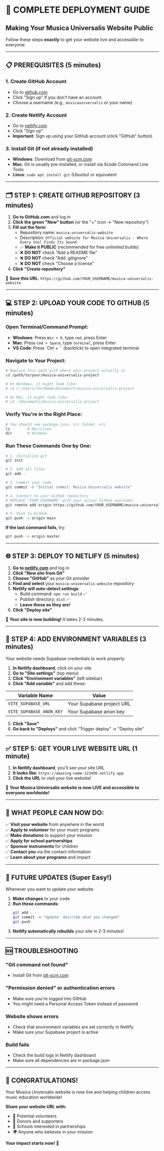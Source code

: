 # 🚀 COMPLETE DEPLOYMENT GUIDE
## Making Your Musica Universalis Website Public

Follow these steps **exactly** to get your website live and accessible to everyone:

---

## 📋 **PREREQUISITES** (5 minutes)

### 1. Create GitHub Account
- Go to [github.com](https://github.com)
- Click "Sign up" if you don't have an account
- Choose a username (e.g., `musicauniversalis` or your name)

### 2. Create Netlify Account  
- Go to [netlify.com](https://netlify.com)
- Click "Sign up" 
- **Important**: Sign up using your GitHub account (click "GitHub" button)

### 3. Install Git (if not already installed)
- **Windows**: Download from [git-scm.com](https://git-scm.com/)
- **Mac**: Git is usually pre-installed, or install via Xcode Command Line Tools
- **Linux**: `sudo apt install git` (Ubuntu) or equivalent

---

## 🗂️ **STEP 1: CREATE GITHUB REPOSITORY** (3 minutes)

1. **Go to GitHub.com** and log in
2. **Click the green "New" button** (or the "+" icon → "New repository")
3. **Fill out the form**:
   - Repository name: `musica-universalis-website`
   - Description: `Official website for Musica Universalis - Where Every Soul Finds Its Sound`
   - ✅ **Make it PUBLIC** (recommended for free unlimited builds)
   - ❌ **DO NOT** check "Add a README file"
   - ❌ **DO NOT** check "Add .gitignore"
   - ❌ **DO NOT** check "Choose a license"
4. **Click "Create repository"**

📝 **Save this URL**: `https://github.com/YOUR_USERNAME/musica-universalis-website`

---

## 💻 **STEP 2: UPLOAD YOUR CODE TO GITHUB** (5 minutes)

### Open Terminal/Command Prompt:
- **Windows**: Press `Win + R`, type `cmd`, press Enter
- **Mac**: Press `Cmd + Space`, type `terminal`, press Enter  
- **VS Code**: Press `Ctrl + `` (backtick) to open integrated terminal

### Navigate to Your Project:
```bash
# Replace this path with where your project actually is
cd /path/to/your/musica-universalis-project

# On Windows, it might look like:
# cd C:\Users\YourName\Documents\musica-universalis-project

# On Mac, it might look like:
# cd ~/Documents/musica-universalis-project
```

### Verify You're in the Right Place:
```bash
# You should see package.json, src folder, etc.
ls        # Mac/Linux
dir       # Windows
```

### Run These Commands One by One:
```bash
# 1. Initialize git
git init

# 2. Add all files
git add .

# 3. Commit your code
git commit -m "Initial commit: Musica Universalis website"

# 4. Connect to your GitHub repository
# REPLACE "YOUR_USERNAME" with your actual GitHub username!
git remote add origin https://github.com/YOUR_USERNAME/musica-universalis-website.git

# 5. Push to GitHub
git push -u origin main
```

**If the last command fails**, try:
```bash
git push -u origin master
```

---

## 🌐 **STEP 3: DEPLOY TO NETLIFY** (5 minutes)

1. **Go to [netlify.com](https://netlify.com)** and log in
2. **Click "New site from Git"**
3. **Choose "GitHub"** as your Git provider
4. **Find and select** your `musica-universalis-website` repository
5. **Netlify will auto-detect settings**:
   - Build command: `npm run build` ✅
   - Publish directory: `dist` ✅
   - **Leave these as they are!**
6. **Click "Deploy site"**

🎉 **Your site is now building!** It takes 2-3 minutes.

---

## 🔧 **STEP 4: ADD ENVIRONMENT VARIABLES** (3 minutes)

Your website needs Supabase credentials to work properly:

1. **In Netlify dashboard**, click on your site
2. **Go to "Site settings"** (top menu)
3. **Click "Environment variables"** (left sidebar)
4. **Click "Add variable"** and add these:

| Variable Name | Value |
|---------------|-------|
| `VITE_SUPABASE_URL` | Your Supabase project URL |
| `VITE_SUPABASE_ANON_KEY` | Your Supabase anon key |

5. **Click "Save"**
6. **Go back to "Deploys"** and click "Trigger deploy" → "Deploy site"

---

## ✅ **STEP 5: GET YOUR LIVE WEBSITE URL** (1 minute)

1. **In Netlify dashboard**, you'll see your site URL
2. **It looks like**: `https://amazing-name-123456.netlify.app`
3. **Click the URL** to visit your live website!

🎵 **Your Musica Universalis website is now LIVE and accessible to everyone worldwide!**

---

## 🎯 **WHAT PEOPLE CAN NOW DO:**

✅ **Visit your website** from anywhere in the world  
✅ **Apply to volunteer** for your music programs  
✅ **Make donations** to support your mission  
✅ **Apply for school partnerships**  
✅ **Sponsor instruments** for children  
✅ **Contact you** via the contact information  
✅ **Learn about your programs** and impact  

---

## 🔄 **FUTURE UPDATES** (Super Easy!)

Whenever you want to update your website:

1. **Make changes** to your code
2. **Run these commands**:
   ```bash
   git add .
   git commit -m "Update: describe what you changed"
   git push
   ```
3. **Netlify automatically rebuilds** your site in 2-3 minutes!

---

## 🆘 **TROUBLESHOOTING**

### "Git command not found"
- Install Git from [git-scm.com](https://git-scm.com/)

### "Permission denied" or authentication errors
- Make sure you're logged into GitHub
- You might need a Personal Access Token instead of password

### Website shows errors
- Check that environment variables are set correctly in Netlify
- Make sure your Supabase project is active

### Build fails
- Check the build logs in Netlify dashboard
- Make sure all dependencies are in package.json

---

## 🎉 **CONGRATULATIONS!**

Your Musica Universalis website is now live and helping children access music education worldwide! 

**Share your website URL with:**
- 🎵 Potential volunteers
- 💝 Donors and supporters  
- 🏫 Schools interested in partnerships
- 🌍 Anyone who believes in your mission

**Your impact starts now!** 🌟